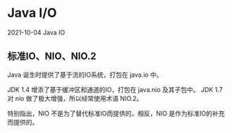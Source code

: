 # Java I/O
2021-10-04
Java IO

## 标准IO、NIO、NIO.2
Java 诞生时提供了基于流的IO系统，打包在 java.io 中。

JDK 1.4 增添了基于缓冲区和通道的IO，打包在 java.nio 及其子包中。
JDK 1.7 对 nio 做了极大增强，所以经常使用术语 NIO.2。

特别指出，NIO 不是为了替代标准IO而提供的，相反，NIO 是作为标准IO的补充而提供的。

